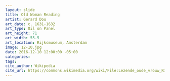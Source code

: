 ```yaml
---
layout: slide
title: Old Woman Reading
artist: Gerard Dou
art_date: c. 1631-1632
art_type: Oil on Panel
art_height: 71
art_width: 55.5
art_location: Rijksmuseum, Amsterdam
image: 12-10.jpg
date: 2016-12-10 12:00:00 -05:00
categories:
tags:
cite_author: Wikipedia
cite_url: https://commons.wikimedia.org/wiki/File:Lezende_oude_vrouw_Rijksmuseum_SK-A-2627.jpeg
---
```

